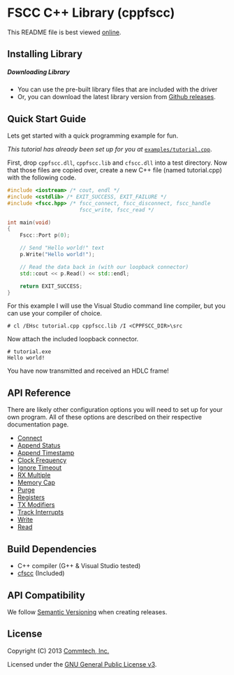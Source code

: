 # FSCC C++ Library (cppfscc)
This README file is best viewed [online](http://github.com/commtech/cppfscc/).

## Installing Library

##### Downloading Library
- You can use the pre-built library files that are included with the driver
- Or, you can download the latest library version from
[Github releases](https://github.com/commtech/cppfscc/releases).


## Quick Start Guide

Lets get started with a quick programming example for fun.

_This tutorial has already been set up for you at_ 
[`examples/tutorial.cpp`](https://github.com/commtech/cppfscc/tree/master/examples/tutorial.cpp).

First, drop `cppfscc.dll`, `cppfscc.lib` and `cfscc.dll` into a test directory. Now that those 
files are copied over, create a new C++ file (named tutorial.cpp) with the following code.

```c++
#include <iostream> /* cout, endl */
#include <cstdlib> /* EXIT_SUCCESS, EXIT_FAILURE */
#include <fscc.hpp> /* fscc_connect, fscc_disconnect, fscc_handle
                       fscc_write, fscc_read */

int main(void)
{
    Fscc::Port p(0);

    // Send "Hello world!" text
    p.Write("Hello world!");

    // Read the data back in (with our loopback connector)
    std::cout << p.Read() << std::endl;

    return EXIT_SUCCESS;
}
```

For this example I will use the Visual Studio command line compiler, but
you can use your compiler of choice.

```
# cl /EHsc tutorial.cpp cppfscc.lib /I <CPPFSCC_DIR>\src
```

Now attach the included loopback connector.

```
# tutorial.exe
Hello world!
```

You have now transmitted and received an HDLC frame! 


## API Reference

There are likely other configuration options you will need to set up for your 
own program. All of these options are described on their respective documentation page.

- [Connect](https://github.com/commtech/cppfscc/blob/master/docs/connect.md)
- [Append Status](https://github.com/commtech/cppfscc/blob/master/docs/append-status.md)
- [Append Timestamp](https://github.com/commtech/cppfscc/blob/master/docs/append-timestamp.md)
- [Clock Frequency](https://github.com/commtech/cppfscc/blob/master/docs/clock-frequency.md)
- [Ignore Timeout](https://github.com/commtech/cppfscc/blob/master/docs/ignore-timeout.md)
- [RX Multiple](https://github.com/commtech/cppfscc/blob/master/docs/rx-multiple.md)
- [Memory Cap](https://github.com/commtech/cppfscc/blob/master/docs/memory-cap.md)
- [Purge](https://github.com/commtech/cppfscc/blob/master/docs/purge.md)
- [Registers](https://github.com/commtech/cppfscc/blob/master/docs/registers.md)
- [TX Modifiers](https://github.com/commtech/cppfscc/blob/master/docs/tx-modifiers.md)
- [Track Interrupts](https://github.com/commtech/cppfscc/blob/master/docs/track-interrupts.md)
- [Write](https://github.com/commtech/cppfscc/blob/master/docs/write.md)
- [Read](https://github.com/commtech/cppfscc/blob/master/docs/read.md)


## Build Dependencies
- C++ compiler (G++ & Visual Studio tested)
- [cfscc](https://github.com/commtech/cfscc/) (Included)


## API Compatibility
We follow [Semantic Versioning](http://semver.org/) when creating releases.


## License

Copyright (C) 2013 [Commtech, Inc.](http://commtech-fastcom.com)

Licensed under the [GNU General Public License v3](http://www.gnu.org/licenses/gpl.txt).
